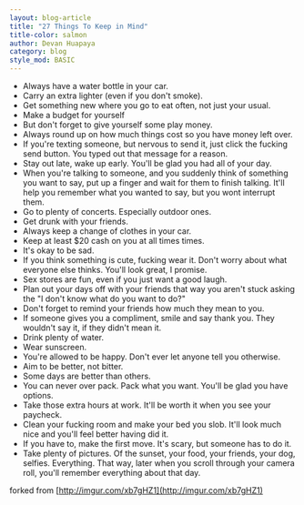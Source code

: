 ```yaml
---
layout: blog-article
title: "27 Things To Keep in Mind"
title-color: salmon
author: Devan Huapaya
category: blog
style_mod: BASIC
---
```


* Always have a water bottle in your car.
* Carry an extra lighter (even if you don't smoke).
* Get something new where you go to eat often, not just your usual.
* Make a budget for yourself
* But don't forget to give yourself some play money.
* Always round up on how much things cost so you have money left over.
* If you're texting someone, but nervous to send it, just click the fucking send button. You typed out that message for a reason.
* Stay out late, wake up early. You'll be glad you had all of your day.
* When you're talking to someone, and you suddenly think of something you want to say, put up a finger and wait for them to finish talking. It'll help you remember what you wanted to say, but you wont interrupt them.
* Go to plenty of concerts. Especially outdoor ones.
* Get drunk with your friends.
* Always keep a change of clothes in your car.
* Keep at least $20 cash on you at all times times.
* It's okay to be sad.
* If you think something is cute, fucking wear it. Don't worry about what everyone else thinks. You'll look great, I promise.
* Sex stores are fun, even if you just want a good laugh.
* Plan out your days off with your friends that way you aren't stuck asking the "I don't know what do you want to do?"
* Don't forget to remind your friends how much they mean to you.
* If someone gives you a compliment, smile and say thank you. They wouldn't say it, if they didn't mean it.
* Drink plenty of water.
* Wear sunscreen.
* You're allowed to be happy. Don't ever let anyone tell you otherwise.
* Aim to be better, not bitter.
* Some days are better than others.
* You can never over pack. Pack what you want. You'll be glad you have options.
* Take those extra hours at work. It'll be worth it when you see your paycheck.
* Clean your fucking room and make your bed you slob. It'll look much nice and you'll feel better having did it.
* If you have to, make the first move. It's scary, but someone has to do it.
* Take plenty of pictures. Of the sunset, your food, your friends, your dog, selfies. Everything. That way, later when you scroll through your camera roll, you'll remember everything about that day.

forked from [http://imgur.com/xb7gHZ1](http://imgur.com/xb7gHZ1)

